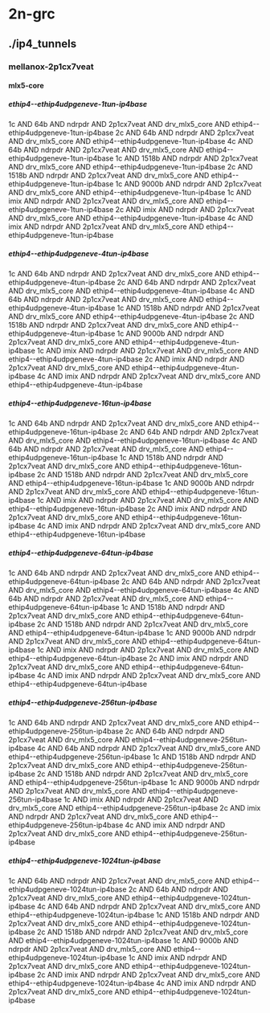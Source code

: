 # 2n-grc
## ./ip4_tunnels
### mellanox-2p1cx7veat
#### mlx5-core
##### ethip4--ethip4udpgeneve-1tun-ip4base
1c AND 64b AND ndrpdr AND 2p1cx7veat AND drv_mlx5_core AND ethip4--ethip4udpgeneve-1tun-ip4base
2c AND 64b AND ndrpdr AND 2p1cx7veat AND drv_mlx5_core AND ethip4--ethip4udpgeneve-1tun-ip4base
4c AND 64b AND ndrpdr AND 2p1cx7veat AND drv_mlx5_core AND ethip4--ethip4udpgeneve-1tun-ip4base
1c AND 1518b AND ndrpdr AND 2p1cx7veat AND drv_mlx5_core AND ethip4--ethip4udpgeneve-1tun-ip4base
2c AND 1518b AND ndrpdr AND 2p1cx7veat AND drv_mlx5_core AND ethip4--ethip4udpgeneve-1tun-ip4base
1c AND 9000b AND ndrpdr AND 2p1cx7veat AND drv_mlx5_core AND ethip4--ethip4udpgeneve-1tun-ip4base
1c AND imix AND ndrpdr AND 2p1cx7veat AND drv_mlx5_core AND ethip4--ethip4udpgeneve-1tun-ip4base
2c AND imix AND ndrpdr AND 2p1cx7veat AND drv_mlx5_core AND ethip4--ethip4udpgeneve-1tun-ip4base
4c AND imix AND ndrpdr AND 2p1cx7veat AND drv_mlx5_core AND ethip4--ethip4udpgeneve-1tun-ip4base
##### ethip4--ethip4udpgeneve-4tun-ip4base
1c AND 64b AND ndrpdr AND 2p1cx7veat AND drv_mlx5_core AND ethip4--ethip4udpgeneve-4tun-ip4base
2c AND 64b AND ndrpdr AND 2p1cx7veat AND drv_mlx5_core AND ethip4--ethip4udpgeneve-4tun-ip4base
4c AND 64b AND ndrpdr AND 2p1cx7veat AND drv_mlx5_core AND ethip4--ethip4udpgeneve-4tun-ip4base
1c AND 1518b AND ndrpdr AND 2p1cx7veat AND drv_mlx5_core AND ethip4--ethip4udpgeneve-4tun-ip4base
2c AND 1518b AND ndrpdr AND 2p1cx7veat AND drv_mlx5_core AND ethip4--ethip4udpgeneve-4tun-ip4base
1c AND 9000b AND ndrpdr AND 2p1cx7veat AND drv_mlx5_core AND ethip4--ethip4udpgeneve-4tun-ip4base
1c AND imix AND ndrpdr AND 2p1cx7veat AND drv_mlx5_core AND ethip4--ethip4udpgeneve-4tun-ip4base
2c AND imix AND ndrpdr AND 2p1cx7veat AND drv_mlx5_core AND ethip4--ethip4udpgeneve-4tun-ip4base
4c AND imix AND ndrpdr AND 2p1cx7veat AND drv_mlx5_core AND ethip4--ethip4udpgeneve-4tun-ip4base
##### ethip4--ethip4udpgeneve-16tun-ip4base
1c AND 64b AND ndrpdr AND 2p1cx7veat AND drv_mlx5_core AND ethip4--ethip4udpgeneve-16tun-ip4base
2c AND 64b AND ndrpdr AND 2p1cx7veat AND drv_mlx5_core AND ethip4--ethip4udpgeneve-16tun-ip4base
4c AND 64b AND ndrpdr AND 2p1cx7veat AND drv_mlx5_core AND ethip4--ethip4udpgeneve-16tun-ip4base
1c AND 1518b AND ndrpdr AND 2p1cx7veat AND drv_mlx5_core AND ethip4--ethip4udpgeneve-16tun-ip4base
2c AND 1518b AND ndrpdr AND 2p1cx7veat AND drv_mlx5_core AND ethip4--ethip4udpgeneve-16tun-ip4base
1c AND 9000b AND ndrpdr AND 2p1cx7veat AND drv_mlx5_core AND ethip4--ethip4udpgeneve-16tun-ip4base
1c AND imix AND ndrpdr AND 2p1cx7veat AND drv_mlx5_core AND ethip4--ethip4udpgeneve-16tun-ip4base
2c AND imix AND ndrpdr AND 2p1cx7veat AND drv_mlx5_core AND ethip4--ethip4udpgeneve-16tun-ip4base
4c AND imix AND ndrpdr AND 2p1cx7veat AND drv_mlx5_core AND ethip4--ethip4udpgeneve-16tun-ip4base
##### ethip4--ethip4udpgeneve-64tun-ip4base
1c AND 64b AND ndrpdr AND 2p1cx7veat AND drv_mlx5_core AND ethip4--ethip4udpgeneve-64tun-ip4base
2c AND 64b AND ndrpdr AND 2p1cx7veat AND drv_mlx5_core AND ethip4--ethip4udpgeneve-64tun-ip4base
4c AND 64b AND ndrpdr AND 2p1cx7veat AND drv_mlx5_core AND ethip4--ethip4udpgeneve-64tun-ip4base
1c AND 1518b AND ndrpdr AND 2p1cx7veat AND drv_mlx5_core AND ethip4--ethip4udpgeneve-64tun-ip4base
2c AND 1518b AND ndrpdr AND 2p1cx7veat AND drv_mlx5_core AND ethip4--ethip4udpgeneve-64tun-ip4base
1c AND 9000b AND ndrpdr AND 2p1cx7veat AND drv_mlx5_core AND ethip4--ethip4udpgeneve-64tun-ip4base
1c AND imix AND ndrpdr AND 2p1cx7veat AND drv_mlx5_core AND ethip4--ethip4udpgeneve-64tun-ip4base
2c AND imix AND ndrpdr AND 2p1cx7veat AND drv_mlx5_core AND ethip4--ethip4udpgeneve-64tun-ip4base
4c AND imix AND ndrpdr AND 2p1cx7veat AND drv_mlx5_core AND ethip4--ethip4udpgeneve-64tun-ip4base
##### ethip4--ethip4udpgeneve-256tun-ip4base
1c AND 64b AND ndrpdr AND 2p1cx7veat AND drv_mlx5_core AND ethip4--ethip4udpgeneve-256tun-ip4base
2c AND 64b AND ndrpdr AND 2p1cx7veat AND drv_mlx5_core AND ethip4--ethip4udpgeneve-256tun-ip4base
4c AND 64b AND ndrpdr AND 2p1cx7veat AND drv_mlx5_core AND ethip4--ethip4udpgeneve-256tun-ip4base
1c AND 1518b AND ndrpdr AND 2p1cx7veat AND drv_mlx5_core AND ethip4--ethip4udpgeneve-256tun-ip4base
2c AND 1518b AND ndrpdr AND 2p1cx7veat AND drv_mlx5_core AND ethip4--ethip4udpgeneve-256tun-ip4base
1c AND 9000b AND ndrpdr AND 2p1cx7veat AND drv_mlx5_core AND ethip4--ethip4udpgeneve-256tun-ip4base
1c AND imix AND ndrpdr AND 2p1cx7veat AND drv_mlx5_core AND ethip4--ethip4udpgeneve-256tun-ip4base
2c AND imix AND ndrpdr AND 2p1cx7veat AND drv_mlx5_core AND ethip4--ethip4udpgeneve-256tun-ip4base
4c AND imix AND ndrpdr AND 2p1cx7veat AND drv_mlx5_core AND ethip4--ethip4udpgeneve-256tun-ip4base
##### ethip4--ethip4udpgeneve-1024tun-ip4base
1c AND 64b AND ndrpdr AND 2p1cx7veat AND drv_mlx5_core AND ethip4--ethip4udpgeneve-1024tun-ip4base
2c AND 64b AND ndrpdr AND 2p1cx7veat AND drv_mlx5_core AND ethip4--ethip4udpgeneve-1024tun-ip4base
4c AND 64b AND ndrpdr AND 2p1cx7veat AND drv_mlx5_core AND ethip4--ethip4udpgeneve-1024tun-ip4base
1c AND 1518b AND ndrpdr AND 2p1cx7veat AND drv_mlx5_core AND ethip4--ethip4udpgeneve-1024tun-ip4base
2c AND 1518b AND ndrpdr AND 2p1cx7veat AND drv_mlx5_core AND ethip4--ethip4udpgeneve-1024tun-ip4base
1c AND 9000b AND ndrpdr AND 2p1cx7veat AND drv_mlx5_core AND ethip4--ethip4udpgeneve-1024tun-ip4base
1c AND imix AND ndrpdr AND 2p1cx7veat AND drv_mlx5_core AND ethip4--ethip4udpgeneve-1024tun-ip4base
2c AND imix AND ndrpdr AND 2p1cx7veat AND drv_mlx5_core AND ethip4--ethip4udpgeneve-1024tun-ip4base
4c AND imix AND ndrpdr AND 2p1cx7veat AND drv_mlx5_core AND ethip4--ethip4udpgeneve-1024tun-ip4base